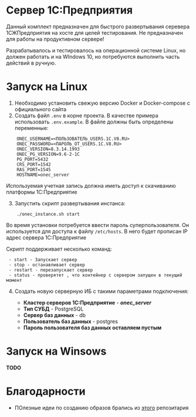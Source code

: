 # Сервер 1С:Предприятия

Данный комплект предназначен для быстрого развертывания серевера 1СЖПредприятия на хосте для целей тестирования. Не предназначен для работы на продуктивном сервере!

Разрабатывалось и тестировалось на операционной системе Linux, но должен работать и на WIndows 10, но потребуются выполнить часть действий в ручную.

# Запуск на Linux

1. Необходимо установить свежую версию Docker и Docker-compose c официального сайта
2. Создать файл `.env` в корне проекта. В качестве примера использовать `.env.example`. В файле должны быть определены переменные:
```
    ONEC_USERNAME=<ПОЛЬЗОВАТЕЛЬ_USERS.1C.V8.RU>
    ONEC_PASSWORD=<ПАРОЛЬ_ОТ_USERS.1C.V8.RU>
    ONEC_VERSION=8.3.14.1993
    ONEC_PG_VERSION=9.6-2-1C
    PG_PORT=5432
    CRS_PORT=1542
    RAS_PORT=1545
    HOSTNAME=onec_server
```

Используемая учетная запись должна иметь доступ к скачиванию платформы 1С:Предприятие

3. Запустить скрипт развертывания инстанса:

```
    ./onec_instance.sh start
```
Во время установки потребуется ввести пароль суперпользователя. Он используется для доступа к файлу `/etc/hosts`. В него будет прописан IP адрес сервера 1С:Предприятие

Скрипт поддерживает несколько команд:
```
 - start - Запускает сервер
 - stop - останавливает сервер
 - restart - перезапускает сервер
 - status - проверятет , что контейнер с сервером запущен в текущий момент
```

4. Создать новую серверную ИБ с такими параметрами подключения:

    - **Кластер серверов 1С:Предприятие** - ***onec_server***
    - **Тип СУБД** - PostgreSQL
    - **Сервер баз данных** - db
    - **Пользователь баз данных** - postgres
    - **Пароль пользователя баз данных оставляем пустым**


# Запуск на Winsows

**TODO**


# Благодарности

 - ПОлезные идеи по созданию образов брались из [этого](https://github.com/firstBitSemenovskaya/onec-docker) репозитария 